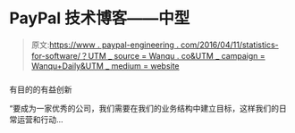 # PayPal 技术博客——中型

> 原文:[https://www . paypal-engineering . com/2016/04/11/statistics-for-software/？UTM _ source = Wanqu . co&UTM _ campaign = Wanqu+Daily&UTM _ medium = website](https://www.paypal-engineering.com/2016/04/11/statistics-for-software/?utm_source=wanqu.co&utm_campaign=Wanqu+Daily&utm_medium=website)

### 

有目的的有益创新

“要成为一家优秀的公司，我们需要在我们的业务结构中建立目标，这样我们的日常运营和行动…